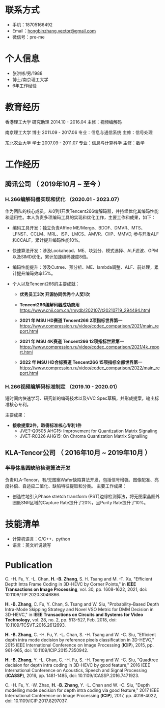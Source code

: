 

# 联系方式

- 手机：18705166492
- Email：hongbinzhang.vector@gmail.com
- 微信号：pre-me

# 个人信息

 - 张洪彬/男/1988
 - 博士/南京理工大学
 - 6年工作经验
# 教育经历
香港理工大学  研究助理  2014.10 - 2016.04 主修：视频编解码

南京理工大学  博士      2011.09 - 2017.06 专业：信息与通信系统   主修：信号处理

东北农业大学  学士      2007.09 - 2011.07 专业：信息与计算科学   主修：数学

# 工作经历

## 腾讯公司 （ 2019年10月 ~ 至今 ）

### H.266编解码器实现和优化 （2020.01 - 2023.07）

作为团队的核心成员，从0到1开发Tencent266编解码器，并持续优化其编码性能和适用性。本人负责多项编码工具的实现和优化工作，主要工作和成果，如下：

- 编码工具开发：独立负责Affine ME/Merge、BDOF、DMVR、MTS、LFNST、CCLM、MRL、ISP、LMCS、AMVR、CIIP、MMVD, 参与开发ALF和CCALF。累计提升编码性能10%。

- 快速算法开发：涉及Lookahead、ME、块划分、模式选择、ALF滤波、GPM 以及SIMD优化，累计加速编码速度8倍。

- 编码性能提升：涉及Cutree、预分析、ME、lambda调整、ALF、前处理，累计提升编码效率15%。

- 个人以及Tencent266的主要成就：

  - **优秀员工3次 开源协同优秀个人奖1次**

  - **Tencent266编解码器成功商用** https://www.cnii.com.cn/rmydb/202107/t20210719_294494.html
         
  - **2021 年 MSU HD赛道 Tencent266 2项指标世界第一** https://www.compression.ru/video/codec_comparison/2021/main_report.html

  - **2021 年 MSU 4K赛道 Tencent266 12项指标世界第一** https://www.compression.ru/video/codec_comparison/2021/4k_report.html

  - **2022 年 MSU HD合标赛道 Tencent266 15项指标全部世界第一** https://www.compression.ru/video/codec_comparison/2022/main_report.html


### H.266视频编解码标准制定 （2019.10 - 2020.01）

短时间内快速学习、研究新的编码技术以及VVC Spec草稿，并形成提案，输出标准核心专利。

主要成果：
- **接收提案2件，取得标准核心专利1件**
  - JVET-Q0505 AHG15: Improvement for Quantization Matrix Signaling  
  - JVET-R0326 AHG15: On Chroma Quantization Matrix Signalling

  
## KLA-Tencor公司 （ 2016年10月 ~ 2019年10月 ）

###  半导体晶圆缺陷检测算法开发
负责KLA-Tencor，有/无图案Wafer缺陷算法开发，包括信号增强、图像配准、亮度补偿、自适应二值化、缺陷特征提取和分类。
主要工作成果：

- 创造性地引入Phase stretch transform (PST)边缘检测算法，将无图案晶圆外圈低SNR区域的Capture Rate提升了20%，且Purity Rate提升了10%。
    
# 技能清单

- 计算机语言：C/C++、python
- 语言：英文听说读写
      
# Publication

C. -H. Fu, Y. -L. Chan, **H. -B. Zhang**, S. H. Tsang and M. -T. Xu, "Efficient Depth Intra Frame Coding in 3D-HEVC by Corner Points," in **IEEE Transactions on Image Processing**, vol. 30, pp. 1608-1622, 2021, doi: 10.1109/TIP.2020.3046866.

**H. -B. Zhang**, C. Fu, Y. Chan, S. Tsang and W. Siu, "Probability-Based Depth Intra-Mode Skipping Strategy and Novel VSO Metric for DMM Decision in 3D-HEVC," in **IEEE Transactions on Circuits and Systems for Video Technology**, vol. 28, no. 2, pp. 513-527, Feb. 2018, doi: 10.1109/TCSVT.2016.2612693.


**H. -B. Zhang**, C. -H. Fu, Y. -L. Chan, S. -H. Tsang and W. -C. Siu, "Efficient depth intra mode decision by reference pixels classification in 3D-HEVC," 2015 IEEE International Conference on Image Processing (**ICIP**), 2015, pp. 961-965, doi: 10.1109/ICIP.2015.7350942.

**H. -B. Zhang**, Y. -L. Chan, C. -H. Fu, S. -H. Tsang and W. -C. Siu, "Quadtree decision for depth intra coding in 3D-HEVC by good feature," 2016 IEEE International Conference on Acoustics, Speech and Signal Processing (**ICASSP**), 2016, pp. 1481-1485, doi: 10.1109/ICASSP.2016.7471923.

C. -H. Fu, Y. -W. Zhao, **H. -B. Zhang**, Y. -L. Chan and W. -C. Siu, "Depth modelling mode decision for depth intra coding via good feature," 2017 IEEE International Conference on Image Processing (**ICIP**), 2017, pp. 4018-4022, doi: 10.1109/ICIP.2017.8297037.

